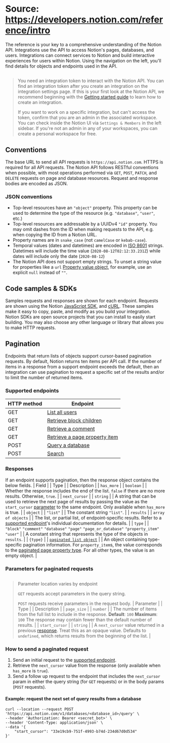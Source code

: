 # Source: https://developers.notion.com/reference/intro

The reference is your key to a comprehensive understanding of the Notion API.
Integrations use the API to access Notion's pages, databases, and users. Integrations can connect services to Notion and build interactive experiences for users within Notion. Using the navigation on the left, you'll find details for objects and endpoints used in the API.
> ##
>
> You need an integration token to interact with the Notion API. You can find an integration token after you create an integration on the integration settings page. If this is your first look at the Notion API, we recommend beginning with the [Getting started guide](/docs/getting-started) to learn how to create an integration.
>
> If you want to work on a specific integration, but can't access the token, confirm that you are an admin in the associated workspace. You can check inside the Notion UI via `Settings & Members` in the left sidebar. If you're not an admin in any of your workspaces, you can create a personal workspace for free.
## Conventions
The base URL to send all API requests is `https://api.notion.com`. HTTPS is required for all API requests.
The Notion API follows RESTful conventions when possible, with most operations performed via `GET`, `POST`, `PATCH`, and `DELETE` requests on page and database resources. Request and response bodies are encoded as JSON.
### JSON conventions
- Top-level resources have an `"object"` property. This property can be used to determine the type of the resource (e.g. `"database"`, `"user"`, etc.)
- Top-level resources are addressable by a UUIDv4 `"id"` property. You may omit dashes from the ID when making requests to the API, e.g. when copying the ID from a Notion URL.
- Property names are in `snake_case` (not `camelCase` or `kebab-case`).
- Temporal values (dates and datetimes) are encoded in [ISO 8601](https://en.wikipedia.org/wiki/ISO_8601) strings. Datetimes will include the time value (`2020-08-12T02:12:33.231Z`) while dates will include only the date (`2020-08-12`)
- The Notion API does not support empty strings. To unset a string value for properties like a `url` [Property value object](/reference/property-value-object), for example, use an explicit `null` instead of `""`.
## Code samples & SDKs
Samples requests and responses are shown for each endpoint. Requests are shown using the Notion [JavaScript SDK](https://github.com/makenotion/notion-sdk-js), and [cURL](https://curl.se/). These samples make it easy to copy, paste, and modify as you build your integration.
Notion SDKs are open source projects that you can install to easily start building. You may also choose any other language or library that allows you to make HTTP requests.
## Pagination
Endpoints that return lists of objects support cursor-based pagination requests. By default, Notion returns ten items per API call. If the number of items in a response from a support endpoint exceeds the default, then an integration can use pagination to request a specific set of the results and/or to limit the number of returned items.
### Supported endpoints
| HTTP method | Endpoint |
|----|----|
| GET | [List all users](/reference/get-users) |
| GET | [Retrieve block children](/reference/get-block-children) |
| GET | [Retrieve a comment](/reference/retrieve-a-comment) |
| GET | [Retrieve a page property item](/reference/retrieve-a-page-property) |
| POST | [Query a database](/reference/post-database-query) |
| POST | [Search](/reference/post-search) |
### Responses
If an endpoint supports pagination, then the response object contains the below fields.
 | Field |
 | Type |
 | Description |
 | `has_more` |
 | `boolean` |
 | Whether the response includes the end of the list. `false` if there are no more results. Otherwise, `true`. |
 | `next_cursor` |
 | `string` |
 | A string that can be used to retrieve the next page of results by passing the value as the `start_cursor` [parameter](#parameters-for-paginated-requests) to the same endpoint.
Only available when `has_more` is true. |
 | `object` |
 | `"list"` |
 | The constant string `"list"`. |
 | `results` |
 | `array of objects` |
 | The list, or partial list, of endpoint-specific results. Refer to a [supported endpoint](#supported-endpoints)'s individual documentation for details. |
 | `type` |
 | `"block"`
`"comment"`
`"database"`
`"page"`
`"page_or_database"`
`"property_item"`
`"user"` |
 | A constant string that represents the type of the objects in `results`. |
 | `{type}` |
 | <a href="/reference/page-property-values#paginated-page-properties">`paginated list object`</a> |
 | An object containing type-specific pagination information. For `property_item`s, the value corresponds to the [paginated page property type](/reference/page-property-values#paginated-page-properties). For all other types, the value is an empty object. |
### Parameters for paginated requests
> ##
>
> Parameter location varies by endpoint
>
> `GET` requests accept parameters in the query string.
>
> `POST` requests receive parameters in the request body.
 | Parameter |
 | Type |
 | Description |
 | `page_size` |
 | `number` |
 | The number of items from the full list to include in the response.
<strong>Default</strong>: `100`
<strong>Maximum</strong>: `100`
The response may contain fewer than the default number of results. |
 | `start_cursor` |
 | `string` |
 | A `next_cursor` value returned in a previous [response](#responses). Treat this as an opaque value.
Defaults to `undefined`, which returns results from the beginning of the list. |
### How to send a paginated request
1.  Send an initial request to the [supported endpoint](https://dev.notion.so/Review-Pagination-documentation-e48701d7465444c7ad79237914aa47cd).
2.  Retrieve the `next_cursor` value from the response (only available when `has_more` is `true`).
3.  Send a follow up request to the endpoint that includes the `next_cursor` param in either the query string (for `GET` requests) or in the body params (`POST` requests).
#### Example: request the next set of query results from a database
    curl --location --request POST 'https://api.notion.com/v1/databases/<database_id>/query' \
    --header 'Authorization: Bearer <secret_bot>' \
    --header 'Content-Type: application/json' \
    --data '{
        "start_cursor": "33e19cb9-751f-4993-b74d-234d67d0d534"
    }'